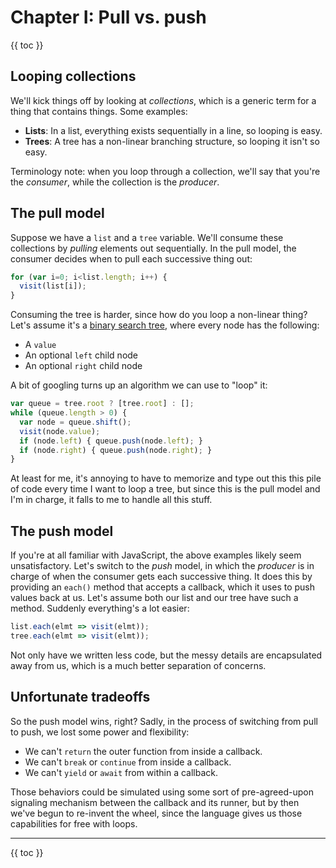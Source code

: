 # Chapter I: Pull vs. push

{{ toc }}

## Looping collections

We'll kick things off by looking at *collections*, which is a generic term for a thing that contains things. Some examples:

 * **Lists**: In a list, everything exists sequentially in a line, so looping is easy.
 * **Trees**: A tree has a non-linear branching structure, so looping it isn't so easy.

Terminology note: when you loop through a collection, we'll say that you're the *consumer*, while the collection is the *producer*.

## The pull model

Suppose we have a `list` and a `tree` variable. We'll consume these collections by *pulling* elements out sequentially. In the pull model, the consumer decides when to pull each successive thing out:

```js
for (var i=0; i<list.length; i++) {
  visit(list[i]);
}
```

Consuming the tree is harder, since how do you loop a non-linear thing? Let's assume it's a [binary search tree](https://en.wikipedia.org/wiki/Binary_search_tree), where every node has the following:

 * A `value`
 * An optional `left` child node
 * An optional `right` child node

A bit of googling turns up an algorithm we can use to "loop" it:

```js
var queue = tree.root ? [tree.root] : [];
while (queue.length > 0) {
  var node = queue.shift();
  visit(node.value);
  if (node.left) { queue.push(node.left); }
  if (node.right) { queue.push(node.right); }
}
```

At least for me, it's annoying to have to memorize and type out this this pile of code every time I want to loop a tree, but since this is the pull model and I'm in charge, it falls to me to handle all this stuff.

## The push model

If you're at all familiar with JavaScript, the above examples likely seem unsatisfactory. Let's switch to the *push* model, in which the *producer* is in charge of when the consumer gets each successive thing. It does this by providing an `each()` method that accepts a callback, which it uses to push values back at us. Let's assume both our list and our tree have such a method. Suddenly everything's a lot easier:

```js
list.each(elmt => visit(elmt));
tree.each(elmt => visit(elmt));
```

Not only have we written less code, but the messy details are encapsulated away from us, which is a much better separation of concerns.

## Unfortunate tradeoffs

So the push model wins, right? Sadly, in the process of switching from pull to push, we lost some power and flexibility:

 * We can't `return` the outer function from inside a callback.
 * We can't `break` or `continue` from inside a callback.
 * We can't `yield` or `await` from within a callback.

Those behaviors could be simulated using some sort of pre-agreed-upon signaling mechanism between the callback and its runner, but by then we've begun to re-invent the wheel, since the language gives us those capabilities for free with loops.

----------------

{{ toc }}
